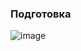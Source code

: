 ### Подготовка

![image](https://github.com/user-attachments/assets/222ade60-a6d9-4a30-91d4-60caec608345)


